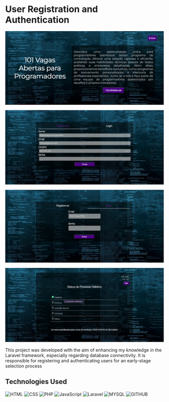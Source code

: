 # User Registration and Authentication

![preview](./public/img/github/preview01.png)

![preview](./public/img/github/preview02.png)

![preview](./public/img/github/preview03.png)

![preview](./public/img/github/preview04.png)


This project was developed with the aim of enhancing my knowledge in the Laravel framework, especially regarding database connectivity. It is responsible for registering and authenticating users for an early-stage selection process

## Technologies Used

<div>
        <img align="center" src="https://img.shields.io/badge/HTML-239120?style=for-the-badge&logo=html5&logoColor=white" alt="HTML"> 
        <img align="center" src="https://img.shields.io/badge/CSS-239120?&style=for-the-badge&logo=css3&logoColor=white" alt="CSS"> 
        <img align="center" src="https://img.shields.io/badge/PHP-777BB4?style=for-the-badge&logo=php&logoColor=white" alt="PHP">
        <img align="center" src="https://img.shields.io/badge/JavaScript-F7DF1E?style=for-the-badge&logo=javascript&logoColor=black" alt="JavaScript">
        <img align="center" src="https://img.shields.io/badge/Laravel-FF2D20?style=for-the-badge&logo=laravel&logoColor=white" alt="Laravel">
        <img align="center" src="https://img.shields.io/badge/MySQL-00000F?style=for-the-badge&logo=mysql&logoColor=white" alt="MYSQL">
        <img align="center" src="https://img.shields.io/badge/GitHub-100000?style=for-the-badge&logo=github&logoColor=white" alt="GITHUB">
    </div>  
